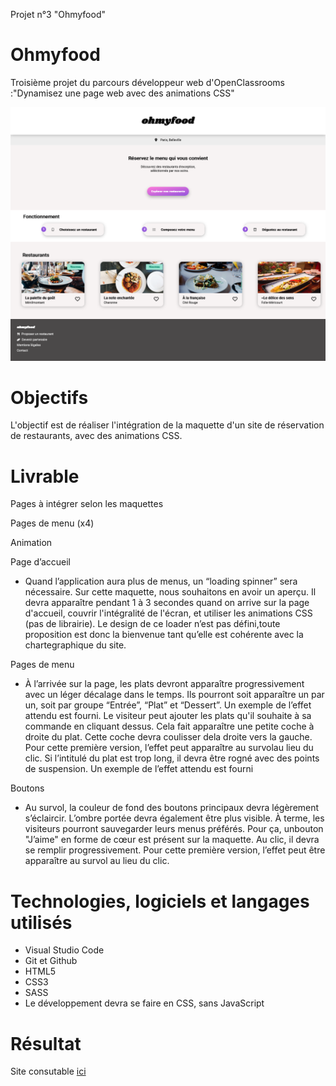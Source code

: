 Projet n°3 "Ohmyfood"

# Ohmyfood

Troisième projet du parcours développeur web d'OpenClassrooms :"Dynamisez une page web avec des animations CSS"

![](Images/Ohmyfood.png)

# Objectifs
L'objectif est de réaliser l'intégration de la maquette d'un site de réservation de restaurants, avec des animations CSS.

# Livrable
Pages à intégrer selon les maquettes

   Pages de menu (x4)

Animation

Page d’accueil

- Quand l’application aura plus de menus, un “loading spinner” sera nécessaire. Sur cette maquette, nous souhaitons en avoir un aperçu. Il devra apparaître pendant 1 à 3 secondes quand on arrive sur la page d'accueil, couvrir l'intégralité de l'écran, et utiliser les animations CSS (pas de librairie). Le design de ce loader n’est pas défini,toute proposition est donc la bienvenue tant qu’elle est cohérente avec la chartegraphique du site.

Pages de menu

- À l’arrivée sur la page, les plats devront apparaître progressivement avec un léger décalage dans le temps. Ils pourront soit apparaître un par un, soit par groupe “Entrée”, “Plat” et “Dessert”. Un exemple de l’effet attendu est fourni.
    Le visiteur peut ajouter les plats qu'il souhaite à sa commande en cliquant dessus. Cela fait apparaître une petite coche à droite du plat. Cette coche devra coulisser dela droite vers la gauche. Pour cette première version, l’effet peut apparaître au survolau lieu du clic. Si l’intitulé du plat est trop long, il devra être rogné avec des points de suspension. Un exemple de l’effet attendu est fourni

Boutons

- Au survol, la couleur de fond des boutons principaux devra légèrement s’éclaircir. L’ombre portée devra également être plus visible.
    À terme, les visiteurs pourront sauvegarder leurs menus préférés. Pour ça, unbouton "J’aime" en forme de cœur est présent sur la maquette. Au clic, il devra se remplir progressivement. Pour cette première version, l’effet peut être apparaître au survol au lieu du clic.
    
# Technologies, logiciels et langages utilisés

   - Visual Studio Code
   - Git et Github
   - HTML5
   - CSS3
   - SASS
   - Le développement devra se faire en CSS, sans JavaScript
   
# Résultat  
Site consutable [ici](https://raw.githack.com/Guillaume-S92/Project_3/main/Projet_3/accueil.html)
